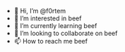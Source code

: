 - 👋 Hi, I’m @f0rtem
- 👀 I’m interested in beef
- 🌱 I’m currently learning beef
- 💞️ I’m looking to collaborate on beef
- 📫 How to reach me beef

<!---
f0rtem/f0rtem is a ✨ special ✨ repository because its `README.md` (this file) appears on your GitHub profile.
You can click the Preview link to take a look at your changes.
--->
